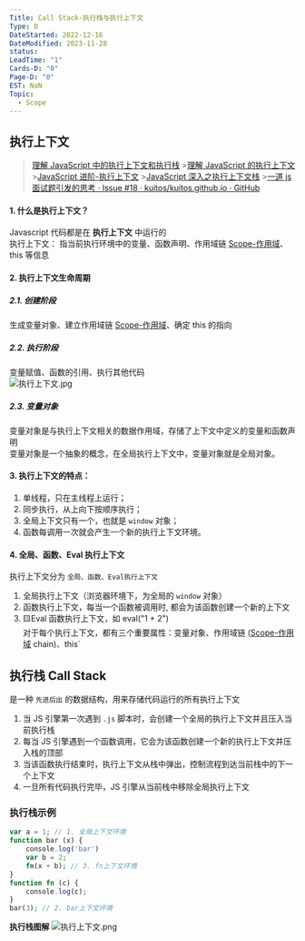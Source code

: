 ```yaml
---
Title: Call Stack-执行栈与执行上下文
Type: D
DateStarted: 2022-12-16
DateModified: 2023-11-28
status:
LeadTime: "1"
Cards-D: "0"
Page-D: "0"
EST: NaN
Topic:
  - Scope
---
```


## 执行上下文

> [理解 JavaScript 中的执行上下文和执行栈](https://juejin.cn/post/6844903682283143181 "https://juejin.cn/post/6844903682283143181") >[理解 JavaScript 的执行上下文](https://link.juejin.cn?target=https%3A%2F%2Fzhuanlan.zhihu.com%2Fp%2F72959191 "https://zhuanlan.zhihu.com/p/72959191") >[JavaScript 进阶-执行上下文](https://juejin.cn/post/6844903983438381069 "https://juejin.cn/post/6844903983438381069") >[JavaScript 深入之执行上下文栈](https://link.juejin.cn/?target=https%3A%2F%2Fgithub.com%2Fmqyqingfeng%2FBlog%2Fissues%2F4 "https://github.com/mqyqingfeng/Blog/issues/4") >[一道 js 面试题引发的思考 · Issue #18 · kuitos/kuitos.github.io · GitHub](https://github.com/kuitos/kuitos.github.io/issues/18)

#### 1. 什么是执行上下文？

Javascript 代码都是在 **执行上下文** 中运行的  
执行上下文： 指当前执行环境中的变量、函数声明、作用域链 [Scope-作用域](Scope-作用域)、this 等信息

#### 2. 执行上下文生命周期

##### 2.1. 创建阶段

生成变量对象、建立作用域链 [Scope-作用域](Scope-作用域)、确定 this 的指向

##### 2.2. 执行阶段

变量赋值、函数的引用、执行其他代码  
![执行上下文.jpg](https://p9-juejin.byteimg.com/tos-cn-i-k3u1fbpfcp/f02e41f0bff3498990d04b7c90215a1f~tplv-k3u1fbpfcp-zoom-in-crop-mark:4536:0:0:0.awebp?)

##### 2.3. 变量对象

变量对象是与执行上下文相关的数据作用域，存储了上下文中定义的变量和函数声明  
变量对象是一个抽象的概念，在全局执行上下文中，变量对象就是全局对象。

#### 3. 执行上下文的特点：

1. 单线程，只在主线程上运行；
2. 同步执行，从上向下按顺序执行；
3. 全局上下文只有一个，也就是 `window` 对象；
4. 函数每调用一次就会产生一个新的执行上下文环境。

#### 4. 全局、函数、Eval 执行上下文

执行上下文分为 `全局、函数、Eval执行上下文`

1. 全局执行上下文（浏览器环境下，为全局的 `window` 对象）
2. 函数执行上下文，每当一个函数被调用时, 都会为该函数创建一个新的上下文
3. 🟨Eval 函数执行上下文，如 eval("1 + 2")  
   对于每个执行上下文，都有三个重要属性：变量对象、作用域链 ([Scope-作用域](Scope-作用域) chain)、this`

## 执行栈 Call Stack

是一种 `先进后出` 的数据结构，用来存储代码运行的所有执行上下文

1. 当 JS 引擎第一次遇到 `.js` 脚本时，会创建一个全局的执行上下文并且压入当前执行栈
2. 每当 JS 引擎遇到一个函数调用，它会为该函数创建一个新的执行上下文并压入栈的顶部
3. 当该函数执行结束时，执行上下文从栈中弹出，控制流程到达当前栈中的下一个上下文
4. 一旦所有代码执行完毕，JS 引擎从当前栈中移除全局执行上下文

### 执行栈示例

```php
var a = 1; // 1. 全局上下文环境
function bar (x) {
    console.log('bar')
    var b = 2;
    fn(x + b); // 3. fn上下文环境
}
function fn (c) {
    console.log(c);
}
bar(3); // 2. bar上下文环境

```

**执行栈图解** ![执行上下文.png](https://p6-juejin.byteimg.com/tos-cn-i-k3u1fbpfcp/5bffb09739624bcdb3572c6ae963d8a2~tplv-k3u1fbpfcp-zoom-in-crop-mark:4536:0:0:0.awebp?)
